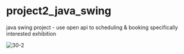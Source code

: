 # project2_java_swing
java swing project - use open api to scheduling &amp; booking specifically interested exhibition



![30-2](https://github.com/cho1ok/project1_escape_game/assets/117049958/b8d7ea27-72e7-4cf1-9c67-9b3b475474d4)
